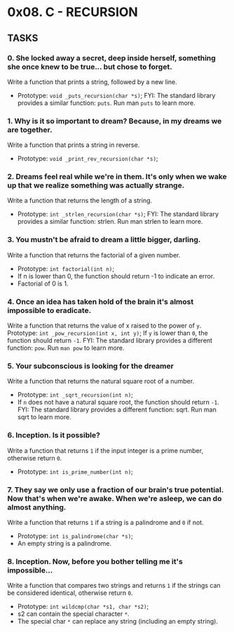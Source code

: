 # 0x08. C - RECURSION

## TASKS

### 0. She locked away a secret, deep inside herself, something she once knew to be true... but chose to forget.
Write a function that prints a string, followed by a new line.
* Prototype: `void _puts_recursion(char *s)`;
FYI: The standard library provides a similar function: `puts`. Run man `puts` to learn more.


### 1. Why is it so important to dream? Because, in my dreams we are together.
Write a function that prints a string in reverse.
* Prototype: `void _print_rev_recursion(char *s)`;


### 2. Dreams feel real while we're in them. It's only when we wake up that we realize something was actually strange.
Write a function that returns the length of a string.
* Prototype: `int _strlen_recursion(char *s)`;
FYI: The standard library provides a similar function: strlen. Run man strlen to learn more.


### 3. You mustn't be afraid to dream a little bigger, darling.
Write a function that returns the factorial of a given number.
* Prototype: `int factorial(int n)`;
* If n is lower than 0, the function should return -1 to indicate an error.
* Factorial of 0 is 1.


### 4. Once an idea has taken hold of the brain it's almost impossible to eradicate.
Write a function that returns the value of x raised to the power of `y`.
Prototype: `int _pow_recursion(int x, int y)`;
If `y` is lower than `0`, the function should return `-1`.
FYI: The standard library provides a different function: `pow`. Run `man pow` to learn more.


### 5. Your subconscious is looking for the dreamer
Write a function that returns the natural square root of a number.
* Prototype: `int _sqrt_recursion(int n)`;
* If `n` does not have a natural square root, the function should return `-1`.
FYI: The standard library provides a different function: sqrt. Run man sqrt to learn more.


### 6. Inception. Is it possible?
Write a function that returns `1` if the input integer is a prime number, otherwise return `0`.
* Prototype: `int is_prime_number(int n)`;


### 7. They say we only use a fraction of our brain's true potential. Now that's when we're awake. When we're asleep, we can do almost anything.
Write a function that returns `1` if a string is a palindrome and `0` if not.
* Prototype: `int is_palindrome(char *s)`;
* An empty string is a palindrome.


### 8. Inception. Now, before you bother telling me it's impossible...
Write a function that compares two strings and returns `1` if the strings can be considered identical, otherwise return `0`.
* Prototype: `int wildcmp(char *s1, char *s2)`;
* s2 can contain the special character `*`.
* The special char `*` can replace any string (including an empty string).
